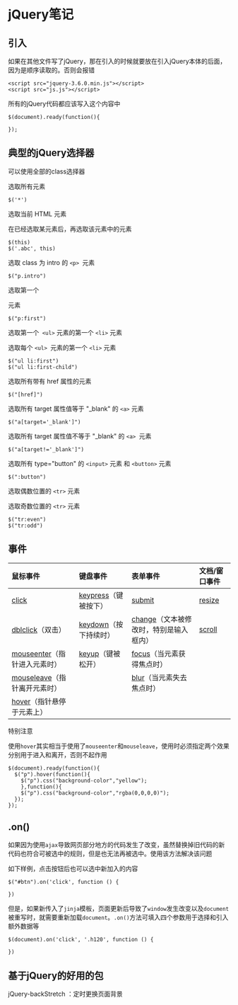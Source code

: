 # jQuery笔记

## 引入

如果在其他文件写了jQuery，那在引入的时候就要放在引入jQuery本体的后面，因为是顺序读取的。否则会报错

```
<script src="jquery-3.6.0.min.js"></script>
<script src="js.js"></script>
```

所有的jQuery代码都应该写入这个内容中

```
$(document).ready(function(){

});
```

## 典型的jQuery选择器

可以使用全部的class选择器

选取所有元素

```
$('*')
```

  选取当前 HTML 元素

  在已经选取某元素后，再选取该元素中的元素

```
$(this)
$('.abc', this)
```

选取 class 为 intro 的 `<p> `元素

```
$("p.intro")
```

选取第一个 <p> 元素

```
$("p:first")
```

选取第一个` <ul>` 元素的第一个 `<li>` 元素

选取每个 `<ul> `元素的第一个 `<li>` 元素

```
$("ul li:first")
$("ul li:first-child")
```

选取所有带有 href 属性的元素

```
$("[href]")
```

选取所有 target 属性值等于 "_blank" 的 `<a>` 元素

```
$("a[target='_blank']")
```

选取所有 target 属性值不等于 "_blank" 的 `<a> `元素

```
$("a[target!='_blank']")	
```

选取所有 type="button" 的 `<input>` 元素 和 `<button>` 元素

```
$(":button")
```

选取偶数位置的 `<tr>` 元素

选取奇数位置的 `<tr>` 元素

```
$("tr:even")
$("tr:odd")
```

## 事件

| 鼠标事件                                                     | 键盘事件                                                     | 表单事件                                                     | 文档/窗口事件                                             |
| :----------------------------------------------------------- | :----------------------------------------------------------- | :----------------------------------------------------------- | :-------------------------------------------------------- |
| [click](https://www.runoob.com/jquery/event-click.html)      | [keypress](https://www.runoob.com/jquery/event-keypress.html)（键被按下） | [submit](https://www.runoob.com/jquery/event-submit.html)    | [resize](https://www.runoob.com/jquery/event-resize.html) |
| [dblclick](https://www.runoob.com/jquery/event-dblclick.html)（双击） | [keydown](https://www.runoob.com/jquery/event-keydown.html)（按下持续时） | [change](https://www.runoob.com/jquery/event-change.html)（文本被修改时，特别是输入框内） | [scroll](https://www.runoob.com/jquery/event-scroll.html) |
| [mouseenter](https://www.runoob.com/jquery/event-mouseenter.html)（指针进入元素时） | [keyup](https://www.runoob.com/jquery/event-keyup.html)（键被松开） | [focus](https://www.runoob.com/jquery/event-focus.html)（当元素获得焦点时） |                                                           |
| [mouseleave](https://www.runoob.com/jquery/event-mouseleave.html)（指针离开元素时） |                                                              | [ blur](https://www.runoob.com/jquery/event-blur.html)（当元素失去焦点时） |                                                           |
| [hover](https://www.runoob.com/jquery/event-hover.html)（指针悬停于元素上） |                                                              |                                                              |                                                           |

特别注意

使用`hover`其实相当于使用了`mouseenter`和`mouseleave`，使用时必须指定两个效果分别用于进入和离开，否则不起作用

```
$(document).ready(function(){
  $("p").hover(function(){
    $("p").css("background-color","yellow");
    },function(){
    $("p").css("background-color","rgba(0,0,0,0)");
  });
});
```

## .on()

如果因为使用`ajax`导致网页部分地方的代码发生了改变，虽然替换掉旧代码的新代码也符合可被选中的规则，但是也无法再被选中。使用该方法解决该问题

如下样例，点击按钮后也可以选中新加入的内容

```
$("#btn").on('click', function () {

})
```

但是，如果新传入了`jinja`模板，页面更新后导致了`window`发生改变以及`document`被重写时，就需要重新加载`document`。`.on()`方法可填入四个参数用于选择和引入额外数据等

```
$(document).on('click', '.h120', function () {

})
```









## 基于jQuery的好用的包

jQuery-backStretch ：定时更换页面背景

